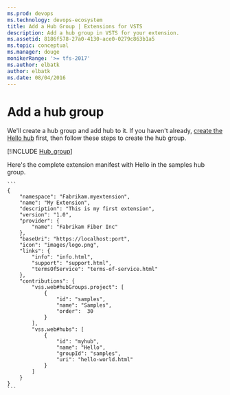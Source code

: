 ```yaml
---
ms.prod: devops
ms.technology: devops-ecosystem
title: Add a Hub Group | Extensions for VSTS
description: Add a hub group in VSTS for your extension.
ms.assetid: 8186f578-27a0-4130-ace0-0279c863b1a5
ms.topic: conceptual
ms.manager: douge
monikerRange: '>= tfs-2017'
ms.author: elbatk
author: elbatk
ms.date: 08/04/2016
---
```


# Add a hub group

We'll create a hub group and add hub to it.
If you haven't already, [create the Hello hub](./add-hub.md) first,
then follow these steps to create the hub group.

[!INCLUDE [Hub_group](../_shared/procedures/create-hub-group.md)]

Here's the complete extension manifest with Hello in the samples hub group.

	```
	{
		"namespace": "Fabrikam.myextension",
		"name": "My Extension",
		"description": "This is my first extension",
		"version": "1.0",
		"provider": {
			"name": "Fabrikam Fiber Inc"
		},
		"baseUri": "https://localhost:port",
		"icon": "images/logo.png",
		"links": {
			"info": "info.html",
			"support": "support.html",
			"termsOfService": "terms-of-service.html"
		},
		"contributions": {
			"vss.web#hubGroups.project": [
				{
					"id": "samples",
					"name": "Samples",
					"order":  30
				}
			],
			"vss.web#hubs": [
				{
					"id": "myhub",
					"name": "Hello",
					"groupId": "samples",
					"uri": "hello-world.html"
				}
			]
		}
	}
	```